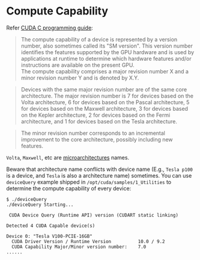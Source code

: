 #  Compute Capability
Refer [CUDA C programming guide](https://docs.nvidia.com/cuda/cuda-c-programming-guide/index.html):   

> The compute capability of a device is represented by a version number, also sometimes called its "SM version". This version number identifies the features supported by the GPU hardware and is used by applications at runtime to determine which hardware features and/or instructions are available on the present GPU.  
> The compute capability comprises a major revision number X and a minor revision
number Y and is denoted by X.Y.  

> Devices with the same major revision number are of the same core architecture. The major revision number is 7 for devices based on the Volta architecture, 6 for devices based on the Pascal architecture, 5 for devices based on the Maxwell architecture, 3 for devices based on the Kepler architecture, 2 for devices based on the Fermi architecture, and 1 for devices based on the Tesla architecture.  
 
> The minor revision number corresponds to an incremental improvement to the core
architecture, possibly including new features.  

`Volta`, `Maxwell`, etc are [microarchitectures](https://en.wikipedia.org/wiki/Category:Nvidia_microarchitectures) names.  

Beware that architecture name conflicts with device name (E.g., `Tesla p100` is a device, and `Tesla` is also a architecture name) sometimes. You can use `deviceQuery` example shipped in `/opt/cuda/samples/1_Utilities` to determine the compute capability of every device:  

	$ ./deviceQuery
	./deviceQuery Starting...
	
	 CUDA Device Query (Runtime API) version (CUDART static linking)
	
	Detected 4 CUDA Capable device(s)
	
	Device 0: "Tesla V100-PCIE-16GB"
	  CUDA Driver Version / Runtime Version          10.0 / 9.2
	  CUDA Capability Major/Minor version number:    7.0
	...... 

